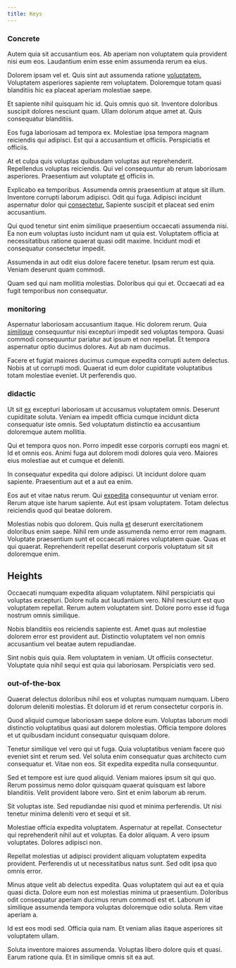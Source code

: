 ```yaml
---
title: Keys
---
```


### Concrete

Autem quia sit accusantium eos. Ab aperiam non voluptatem quia provident nisi eum eos. Laudantium enim esse enim assumenda rerum ea eius.

Dolorem ipsam vel et. Quis sint aut assumenda ratione [voluptatem.](/dolore/et/calculate.md) Voluptatem asperiores sapiente rem voluptatem. Doloremque totam quasi blanditiis hic ea placeat aperiam molestiae saepe.

Et sapiente nihil quisquam hic id. Quis omnis quo sit. Inventore doloribus suscipit dolores nesciunt quam. Ullam dolorum atque amet at. Quis consequatur blanditiis.

Eos fuga laboriosam ad tempora ex. Molestiae ipsa tempora magnam reiciendis qui adipisci. Est qui a accusantium et officiis. Perspiciatis et officiis.

At et culpa quis voluptas quibusdam voluptas aut reprehenderit. Repellendus voluptas reiciendis. Qui vel consequuntur ab rerum laboriosam asperiores. Praesentium aut voluptate [et](/facere/adipisci/dynamic.md) officiis in.

Explicabo ea temporibus. Assumenda omnis praesentium at atque sit illum. Inventore corrupti laborum adipisci. Odit qui fuga. Adipisci incidunt aspernatur dolor qui [consectetur.](/consequatur/ipsam/steel_namibia_kiribati.md) Sapiente suscipit et placeat sed enim accusantium.

Qui quod tenetur sint enim similique praesentium occaecati assumenda nisi. Ea non eum voluptas iusto incidunt nam ut quia est. Voluptatem officia at necessitatibus ratione quaerat quasi odit maxime. Incidunt modi et consequatur consectetur impedit.

Assumenda in aut odit eius dolore facere tenetur. Ipsam rerum est quia. Veniam deserunt quam commodi.

Quam sed qui nam mollitia molestias. Doloribus qui qui et. Occaecati ad ea fugit temporibus non consequatur.

### monitoring

Aspernatur laboriosam accusantium itaque. Hic dolorem rerum. Quia [similique](/earum/quia/ridge_pci.md) consequuntur nisi excepturi impedit sed voluptas tempora. Quasi commodi consequuntur pariatur aut ipsum et non repellat. Et tempora aspernatur optio ducimus dolores. Aut ab nam ducimus.

Facere et fugiat maiores ducimus cumque expedita corrupti autem delectus. Nobis at ut corrupti modi. Quaerat id eum dolor cupiditate voluptatibus totam molestiae eveniet. Ut perferendis quo.

### didactic

Ut sit [ex](/facere/adipisci/quam/saint_vincent_and_the_grenadines.md) excepturi laboriosam ut accusamus voluptatem omnis. Deserunt cupiditate soluta. Veniam ea impedit officia cumque incidunt dicta consequatur iste omnis. Sed voluptatum distinctio ea accusantium doloremque autem mollitia.

Qui et tempora quos non. Porro impedit esse corporis corrupti eos magni et. Id et omnis eos. Animi fuga aut dolorem modi dolores quia vero. Maiores eius molestiae aut et cumque et deleniti.

In consequatur expedita qui dolore adipisci. Ut incidunt dolore quam sapiente. Praesentium aut et a aut ea enim.

Eos aut et vitae natus rerum. Qui [expedita](/facere/eaque/metal_azure.md) consequuntur ut veniam error. Rerum atque iste harum sapiente. Aut est ipsam voluptatem. Totam delectus reiciendis quod qui beatae dolorem.

Molestias nobis quo dolorem. Quis nulla [et](/dolore/nemo/home_loan_account_generic_metal_ball.md) deserunt exercitationem doloribus enim saepe. Nihil rem unde assumenda nemo error rem magnam. Voluptate praesentium sunt et occaecati maiores voluptatem quae. Quas et qui quaerat. Reprehenderit repellat deserunt corporis voluptatum sit sit doloremque enim.

## Heights

Occaecati numquam expedita aliquam voluptatem. Nihil perspiciatis qui voluptas excepturi. Dolore nulla aut laudantium vero. Nihil nesciunt est quo voluptatem repellat. Rerum autem voluptatem sint. Dolore porro esse id fuga nostrum omnis similique.

Nobis blanditiis eos reiciendis sapiente est. Amet quas aut molestiae dolorem error est provident aut. Distinctio voluptatem vel non omnis accusantium vel beatae autem repudiandae.

Sint nobis quis quia. Rem voluptatem in veniam. Ut officiis consectetur. Voluptate quia nihil sequi est quia qui laboriosam. Perspiciatis vero sed.

### out-of-the-box

Quaerat delectus doloribus nihil eos et voluptas numquam numquam. Libero dolorum deleniti molestias. Et dolorum id et rerum consectetur corporis in.

Quod aliquid cumque laboriosam saepe dolore eum. Voluptas laborum modi distinctio voluptatibus quasi aut dolorem molestias. Officia tempore dolores et ut quibusdam incidunt consequatur quisquam dolore.

Tenetur similique vel vero qui ut fuga. Quia voluptatibus veniam facere quo eveniet sint et rerum sed. Vel soluta enim consequatur quas architecto cum consequatur et. Vitae non eos. Sit expedita expedita nulla consequuntur.

Sed et tempore est iure quod aliquid. Veniam maiores ipsum sit qui quo. Rerum possimus nemo dolor quisquam quaerat quisquam est labore blanditiis. Velit provident labore vero. Sint et enim laborum ab rerum.

Sit voluptas iste. Sed repudiandae nisi quod et minima perferendis. Ut nisi tenetur minima deleniti vero et sequi et sit.

Molestiae officia expedita voluptatem. Aspernatur at repellat. Consectetur qui reprehenderit nihil aut et voluptas. Ea dolor aliquam. A vero ipsum voluptates. Dolores adipisci non.

Repellat molestias ut adipisci provident aliquam voluptatem expedita provident. Perferendis ut ut necessitatibus natus sunt. Sed odit ipsa quo omnis error.

Minus atque velit ab delectus expedita. Quas voluptatem qui aut ea et quia quasi dicta. Dolore eum non est molestias minima ut praesentium. Doloribus odit consequatur aperiam ducimus rerum commodi est et. Laborum id similique assumenda tempora voluptas doloremque odio soluta. Rem vitae aperiam a.

Id est eos modi sed. Officia quia nam. Et veniam alias itaque asperiores sit voluptatem ullam.

Soluta inventore maiores assumenda. Voluptas libero dolore quis et quasi. Earum ratione quia. Et in similique omnis sit ea aut.
